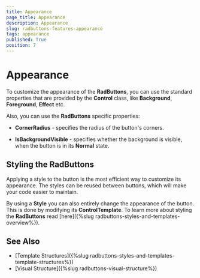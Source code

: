 ```yaml
---
title: Appearance
page_title: Appearance
description: Appearance
slug: radbuttons-features-appearance
tags: appearance
published: True
position: 7
---
```


# Appearance

To customize the appearance of the __RadButtons__, you can use the standard properties that are provided by the __Control__ class, like __Background__, __Foreground__, __Effect__ etc.

Also, you can use the __RadButtons__ specific properties:

* __CornerRadius__ - specifies the radius of the button's corners.

* __IsBackgroundVisible__ - specifies whether the background is visible, when the button is in its __Normal__ state.

## Styling the RadButtons

Applying a style to the button is the most efficient way to customize its appearance. The styles can be reused between buttons, which will make your code easier to maintain.

By using a __Style__ you can also entirely change the appearance of the button. This is done by modifying its __ControlTemplate__. To learn more about styling the __RadButtons__ read [here]({%slug radbuttons-styles-and-templates-overview%}).

## See Also
 * [Template Structures]({%slug radbuttons-styles-and-templates-template-structures%})
 * [Visual Structure]({%slug radbuttons-visual-structure%})
